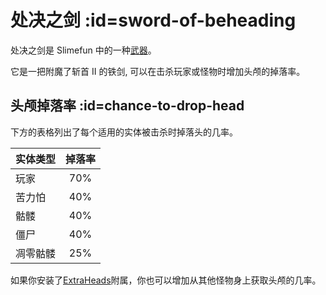 # 处决之剑 :id=sword-of-beheading

处决之剑是 Slimefun 中的一种[武器](/Weapons)。

它是一把附魔了斩首 II 的铁剑, 可以在击杀玩家或怪物时增加头颅的掉落率。

## 头颅掉落率 :id=chance-to-drop-head

下方的表格列出了每个适用的实体被击杀时掉落头的几率。

| 实体类型     | 掉落率 |
| :-------------- | :---------: |
| 玩家          | 70%         |
| 苦力怕         | 40%         |
| 骷髅        | 40%         |
| 僵尸          | 40%         |
| 凋零骷髅   | 25%         |

如果你安装了[ExtraHeads](/Addons#official-addons)附属，你也可以增加从其他怪物身上获取头颅的几率。